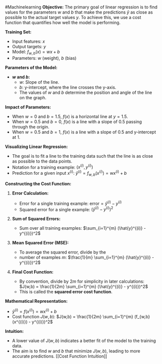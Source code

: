 #Machinelearning
**Objective:** The primary goal of linear regression is to find values for the parameters $w$ and $b$ that make the predictions $\hat{y}$ as close as possible to the actual target values $y$. To achieve this, we use a cost function that quantifies how well the model is performing.

**Training Set:**

- Input features: $x$
- Output targets: $y$
- Model: $f_{w,b}(x) = wx + b$
- Parameters: $w$ (weight), $b$ (bias)

**Parameters of the Model:**

- **$w$ and $b$:**
    - $w$: Slope of the line.
    - $b$: y-intercept, where the line crosses the y-axis.
    - The values of $w$ and $b$ determine the position and angle of the line on the graph.

**Impact of Parameters:**

- When $w = 0$ and $b = 1.5$, $f(x)$ is a horizontal line at $y = 1.5$.
- When $w = 0.5$ and $b = 0$, $f(x)$ is a line with a slope of 0.5 passing through the origin.
- When $w = 0.5$ and $b = 1$, $f(x)$ is a line with a slope of 0.5 and y-intercept at 1.

**Visualizing Linear Regression:**

- The goal is to fit a line to the training data such that the line is as close as possible to the data points.
- Notation for a training example: $(x^{(i)}, y^{(i)})$
- Prediction for a given input $x^{(i)}$: $\hat{y}^{(i)} = f_{w,b}(x^{(i)}) = wx^{(i)} + b$

**Constructing the Cost Function:**

1. **Error Calculation:**
    
    - Error for a single training example: $\text{error} = \hat{y}^{(i)} - y^{(i)}$
    - Squared error for a single example: $(\hat{y}^{(i)} - y^{(i)})^2$
2. **Sum of Squared Errors:**
    
    - Sum over all training examples: $\sum_{i=1}^{m} (\hat{y}^{(i)} - y^{(i)})^2$
3. **Mean Squared Error (MSE):**
    
    - To average the squared error, divide by the
    - number of examples $m$: $\frac{1}{m} \sum_{i=1}^{m} (\hat{y}^{(i)} - y^{(i)})^2$
1. **Final Cost Function:**
    
    - By convention, divide by $2m$ for simplicity in later calculations: $J(w,b) = \frac{1}{2m} \sum_{i=1}^{m} (\hat{y}^{(i)} - y^{(i)})^2$
    - This is called the **squared error cost function**.

**Mathematical Representation:**

- $\hat{y}^{(i)} = f(x^{(i)}) = wx^{(i)} + b$
- Cost function $J(w,b)$: $J(w,b) = \frac{1}{2m} \sum_{i=1}^{m} (f_{w,b}(x^{(i)}) - y^{(i)})^2$

**Intuition:**

- A lower value of $J(w,b)$ indicates a better fit of the model to the training data.
- The aim is to find $w$ and $b$ that minimize $J(w,b)$, leading to more accurate predictions.
[[Cost Function Intuition]]